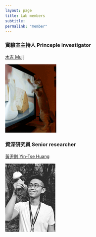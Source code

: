 ```yaml
---
layout: page
title: Lab members
subtitle:
permalink: "member"
---
```

<div class="row">
  <div class="col-md-7">
    <h3>實驗室主持人 Princeple investigator</h3>
    <p><a href="/pages/ythuang.md">木吉 Muji</a></p>
    <img src="/assets/img/people/Muji_TV_crop.gif">
  </div>
  <div class="col-md-7">
    <h3>資深研究員 Senior researcher</h3>
    <p><a href="/pages/ythuang.md">黃尹則 Yin-Tse Huang</a></p>
    <img src="/assets/img/people/MeintheField_220px.png">
 </div>
</div>
